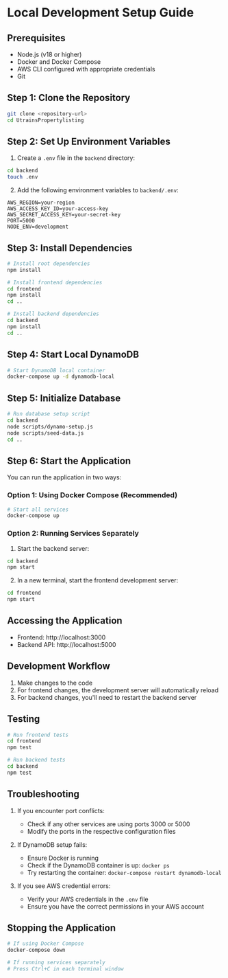 # Local Development Setup Guide

## Prerequisites
- Node.js (v18 or higher)
- Docker and Docker Compose
- AWS CLI configured with appropriate credentials
- Git

## Step 1: Clone the Repository
```bash
git clone <repository-url>
cd UtrainsPropertylisting
```

## Step 2: Set Up Environment Variables
1. Create a `.env` file in the `backend` directory:
```bash
cd backend
touch .env
```

2. Add the following environment variables to `backend/.env`:
```
AWS_REGION=your-region
AWS_ACCESS_KEY_ID=your-access-key
AWS_SECRET_ACCESS_KEY=your-secret-key
PORT=5000
NODE_ENV=development
```

## Step 3: Install Dependencies
```bash
# Install root dependencies
npm install

# Install frontend dependencies
cd frontend
npm install
cd ..

# Install backend dependencies
cd backend
npm install
cd ..
```

## Step 4: Start Local DynamoDB
```bash
# Start DynamoDB local container
docker-compose up -d dynamodb-local
```

## Step 5: Initialize Database
```bash
# Run database setup script
cd backend
node scripts/dynamo-setup.js
node scripts/seed-data.js
cd ..
```

## Step 6: Start the Application
You can run the application in two ways:

### Option 1: Using Docker Compose (Recommended)
```bash
# Start all services
docker-compose up
```

### Option 2: Running Services Separately
1. Start the backend server:
```bash
cd backend
npm start
```

2. In a new terminal, start the frontend development server:
```bash
cd frontend
npm start
```

## Accessing the Application
- Frontend: http://localhost:3000
- Backend API: http://localhost:5000

## Development Workflow
1. Make changes to the code
2. For frontend changes, the development server will automatically reload
3. For backend changes, you'll need to restart the backend server

## Testing
```bash
# Run frontend tests
cd frontend
npm test

# Run backend tests
cd backend
npm test
```

## Troubleshooting
1. If you encounter port conflicts:
   - Check if any other services are using ports 3000 or 5000
   - Modify the ports in the respective configuration files

2. If DynamoDB setup fails:
   - Ensure Docker is running
   - Check if the DynamoDB container is up: `docker ps`
   - Try restarting the container: `docker-compose restart dynamodb-local`

3. If you see AWS credential errors:
   - Verify your AWS credentials in the `.env` file
   - Ensure you have the correct permissions in your AWS account

## Stopping the Application
```bash
# If using Docker Compose
docker-compose down

# If running services separately
# Press Ctrl+C in each terminal window
``` 